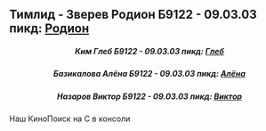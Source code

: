 <h2 align = "center> #KinoPoisk-on-C </h2>
<h3 align="center">Тимлид - Зверев Родион Б9122 - 09.03.03 пикд: <a href = "https://t.me/fredy129053"> Родион </a></h3> 
<h5 align="center">Ким Глеб Б9122 - 09.03.03 пикд: <a href = "https://t.me/sakamata"> Глеб </a></h5> 
<h5 align="center">Базикалова Алёна Б9122 - 09.03.03 пикд: <a href = "https://t.me/Lil_Basil"> Алёна </a></h5> 
<h5 align="center">Назаров Виктор Б9122 - 09.03.03 пикд: <a href = "https://t.me/Opkk1"> Виктор </a></h5> 

Наш КиноПоиск на С в консоли

